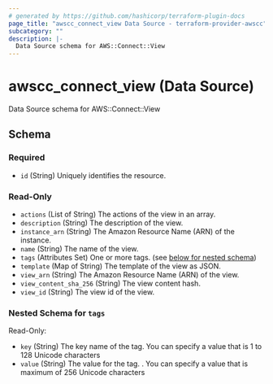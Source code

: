```yaml
---
# generated by https://github.com/hashicorp/terraform-plugin-docs
page_title: "awscc_connect_view Data Source - terraform-provider-awscc"
subcategory: ""
description: |-
  Data Source schema for AWS::Connect::View
---
```


# awscc_connect_view (Data Source)

Data Source schema for AWS::Connect::View



<!-- schema generated by tfplugindocs -->
## Schema

### Required

- `id` (String) Uniquely identifies the resource.

### Read-Only

- `actions` (List of String) The actions of the view in an array.
- `description` (String) The description of the view.
- `instance_arn` (String) The Amazon Resource Name (ARN) of the instance.
- `name` (String) The name of the view.
- `tags` (Attributes Set) One or more tags. (see [below for nested schema](#nestedatt--tags))
- `template` (Map of String) The template of the view as JSON.
- `view_arn` (String) The Amazon Resource Name (ARN) of the view.
- `view_content_sha_256` (String) The view content hash.
- `view_id` (String) The view id of the view.

<a id="nestedatt--tags"></a>
### Nested Schema for `tags`

Read-Only:

- `key` (String) The key name of the tag. You can specify a value that is 1 to 128 Unicode characters
- `value` (String) The value for the tag. . You can specify a value that is maximum of 256 Unicode characters
